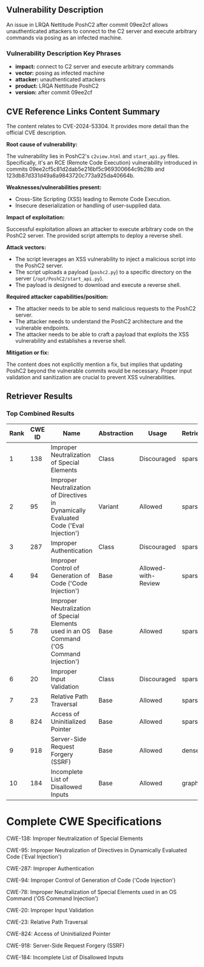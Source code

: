 ## Vulnerability Description
An issue in LRQA Nettitude PoshC2 after commit 09ee2cf allows unauthenticated attackers to connect to the C2 server and execute arbitrary commands via posing as an infected machine.

### Vulnerability Description Key Phrases
- **impact:** connect to C2 server and execute arbitrary commands
- **vector:** posing as infected machine
- **attacker:** unauthenticated attackers
- **product:** LRQA Nettitude PoshC2
- **version:** after commit 09ee2cf

## CVE Reference Links Content Summary
The content relates to CVE-2024-53304. It provides more detail than the official CVE description.

**Root cause of vulnerability:**

The vulnerability lies in PoshC2's `c2view.html` and `start_api.py` files. Specifically, it's an RCE (Remote Code Execution) vulnerability introduced in commits 09ee2cf5c81d2dab5e216bf5c969300664c9b28b and 123db87d331d49a8a9843720c773a925da40664b.

**Weaknesses/vulnerabilities present:**

*   Cross-Site Scripting (XSS) leading to Remote Code Execution.
*   Insecure deserialization or handling of user-supplied data.

**Impact of exploitation:**

Successful exploitation allows an attacker to execute arbitrary code on the PoshC2 server. The provided script attempts to deploy a reverse shell.

**Attack vectors:**

*   The script leverages an XSS vulnerability to inject a malicious script into the PoshC2 server.
*   The script uploads a payload (`poshc2.py`) to a specific directory on the server (`/opt/PoshC2/start_api.py`).
*   The payload is designed to download and execute a reverse shell.

**Required attacker capabilities/position:**

*   The attacker needs to be able to send malicious requests to the PoshC2 server.
*   The attacker needs to understand the PoshC2 architecture and the vulnerable endpoints.
*   The attacker needs to be able to craft a payload that exploits the XSS vulnerability and establishes a reverse shell.

**Mitigation or fix:**

The content does not explicitly mention a fix, but implies that updating PoshC2 beyond the vulnerable commits would be necessary. Proper input validation and sanitization are crucial to prevent XSS vulnerabilities.

## Retriever Results

### Top Combined Results

| Rank | CWE ID | Name | Abstraction | Usage  | Retrievers | Individual Scores |
|------|--------|------|-------------|-------|------------|-------------------|
| 1 | 138 | Improper Neutralization of Special Elements | Class | Discouraged | sparse | 0.045 |
| 2 | 95 | Improper Neutralization of Directives in Dynamically Evaluated Code ('Eval Injection') | Variant | Allowed | sparse | 0.045 |
| 3 | 287 | Improper Authentication | Class | Discouraged | sparse | 0.044 |
| 4 | 94 | Improper Control of Generation of Code ('Code Injection') | Base | Allowed-with-Review | sparse | 0.044 |
| 5 | 78 | Improper Neutralization of Special Elements used in an OS Command ('OS Command Injection') | Base | Allowed | sparse | 0.043 |
| 6 | 20 | Improper Input Validation | Class | Discouraged | sparse | 0.043 |
| 7 | 23 | Relative Path Traversal | Base | Allowed | sparse | 0.043 |
| 8 | 824 | Access of Uninitialized Pointer | Base | Allowed | sparse | 0.043 |
| 9 | 918 | Server-Side Request Forgery (SSRF) | Base | Allowed | dense | 0.552 |
| 10 | 184 | Incomplete List of Disallowed Inputs | Base | Allowed | graph | 0.002 |



# Complete CWE Specifications

CWE-138: Improper Neutralization of Special Elements

CWE-95: Improper Neutralization of Directives in Dynamically Evaluated Code ('Eval Injection')

CWE-287: Improper Authentication

CWE-94: Improper Control of Generation of Code ('Code Injection')

CWE-78: Improper Neutralization of Special Elements used in an OS Command ('OS Command Injection')

CWE-20: Improper Input Validation

CWE-23: Relative Path Traversal

CWE-824: Access of Uninitialized Pointer

CWE-918: Server-Side Request Forgery (SSRF)

CWE-184: Incomplete List of Disallowed Inputs